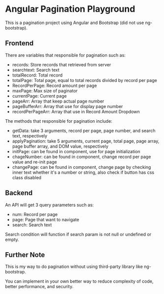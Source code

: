 # Angular Pagination Playground

This is a pagination project using Angular and Bootstrap (did not use ng-bootstrap).

## Frontend

There are variables that responsible for pagination such as:

- records: Store records that retrieved from server
- searchtext: Search text
- totalRecord: Total record
- totalPage: Total page, equal to total records divided by record per page
- RecordPerPage: Record amount per page
- maxPage: Max size of paginator
- currentPage: Current page
- pageArr: Array that keep actual page number
- pageBufferArr: Array that use for display page number
- recordPerPageArr: Array that use in Record Amount Dropdown

The methods that responsible for pagination include:

- getData: take 3 arguments, record per page, page number, and search text, respectively
- applyPagination: take 5 arguments, current page, total page, page array, page buffer array, and DOM value, respectively
- initPage: can be found in component, use for page initialization
- chageNumber: can be found in component, change record per page value and re-init page
- changePage: can be found in component, change page by checking inner text whether it's a number or string, also check if button has css class disabled

## Backend

An API will get 3 query parameters such as:

- num: Record per page
- page: Page that want to navigate
- search: Search text

Search condition will function if search param is not null or undefined or empty.

## Further Note

This is my way to do pagination without using third-party library like ng-bootstrap.

You can implement in your own better way to reduce complexity of code, better performance, and security.
